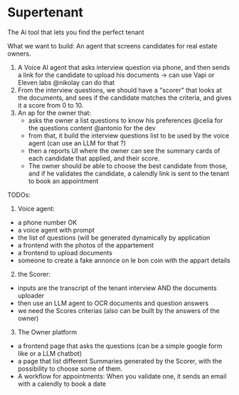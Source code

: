 # Supertenant
The Ai tool that lets you find the perfect tenant


What we want to build: An agent that screens candidates for real estate owners.


1. A Voice AI agent that asks interview question via phone, and then sends a link for the candidate to upload his documents -> can use Vapi or Eleven labs @nikolay can do that
2. From the interview questions, we should have a "scorer" that looks at the documents, and sees if the candidate matches the criteria, and gives it a score from 0 to 10.
3. An ap for the owner that:
   - asks the owner a list questions to know his preferences @celia for the questions content @antonio for the dev
   - from that, it build the interview questions list to be used by the voice agent (can use an LLM for that ?)
   - then a reports UI where the owner can see the summary cards of each candidate that applied, and their score.
    - The owner should be able to choose the best candidate from those, and if he validates the candidate, a calendly link is sent to the tenant to book an appointment
  
TODOs:

1. Voice agent:
  - a phone number OK
  - a voice agent with prompt
  - the list of questions (will be generated dynamically by application
  - a frontend with the photos of the appartement
  - a frontend to upload documents
  - someone to create a fake annonce on le bon coin with the appart details
2. the Scorer:
  - inputs are the transcript of the tenant interview AND the documents uploader
  - then use an LLM agent to OCR documents and question answers
  - we need the Scores criterias (also can be built by the answers of the owner)
3. The Owner platform
  -  a frontend page that asks the questions (can be a simple google form like or a LLM chatbot)
  -  a page that list different Summaries generated by the Scorer, with the possibility to choose some of them.
  -  A workflow for appointments: When you validate one, it sends an email with a calendly to book a date

